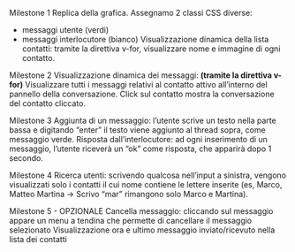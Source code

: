Milestone 1
Replica della grafica.
Assegnamo 2 classi CSS diverse:
- messaggi utente (verdi)
- messaggi interlocutore (bianco)
Visualizzazione dinamica della lista contatti: 
tramite la direttiva v-for, visualizzare nome e immagine di ogni contatto.


Milestone 2
Visualizzazione dinamica dei messaggi: 
**(tramite la direttiva v-for)**
Visualizzare tutti i messaggi relativi al contatto attivo all’interno del pannello della conversazione.
Click sul contatto mostra la conversazione del contatto cliccato.


Milestone 3
Aggiunta di un messaggio: l’utente scrive un testo nella parte bassa e digitando “enter” il testo viene aggiunto al thread sopra, come messaggio verde.
Risposta dall’interlocutore: ad ogni inserimento di un messaggio, l’utente riceverà un “ok” come risposta, che apparirà dopo 1 secondo.


Milestone 4
Ricerca utenti: scrivendo qualcosa nell’input a sinistra, vengono visualizzati solo i contatti il cui nome contiene le lettere inserite (es, Marco, Matteo Martina -> Scrivo “mar” rimangono solo Marco e Martina).


Milestone 5 - OPZIONALE
Cancella messaggio: cliccando sul messaggio appare un menu a tendina che permette di cancellare il messaggio selezionato
Visualizzazione ora e ultimo messaggio inviato/ricevuto nella lista dei contatti 

